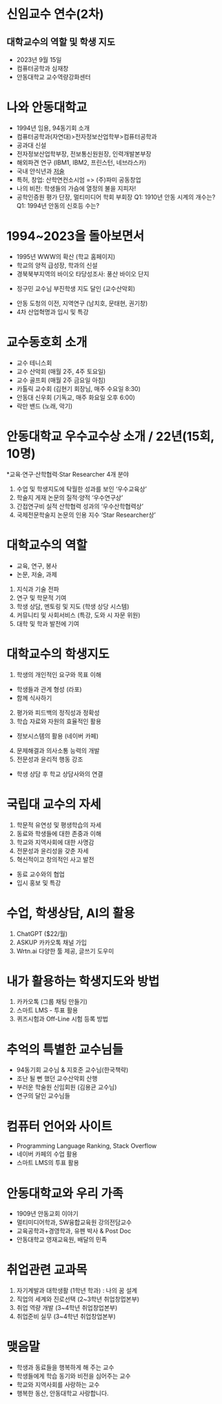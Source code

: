# 신임교수 연수(2차)

## 대학교수의 역할 및 학생 지도
* 2023년 9월 15일
* 컴퓨터공학과 심재창
* 안동대학교 교수역량강화센터

# 나와 안동대학교
* 1994년 임용, 94동기회 소개
* 컴퓨터공학과(자연대)>전자정보산업학부>컴퓨터공학과
* 공과대 신설
* 전자정보산업학부장, 전보통신원원장, 인력개발본부장
* 해외파견 연구 (IBM1, IBM2, 프린스턴, 네브라스카)
* 국내 안식년과 [저술](https://url.kr/oawqnv, "저술")
* 특허, 창업: 산학연컨소시엄 => (주)파미 공동창업  
* 나의 비전: 학생들의 가슴에 열정의 불을 지피자!
* 공학인증원 평가 단장, 멀티미디어 학회 부회장
Q1: 1910년 안동 시계의 개수는?
Q1: 1994년 안동의 신호등 수는?

# 1994~2023을 돌아보면서
* 1995년 WWW의 확산 (학교 홈페이지)
* 학교의 양적 급성장, 학과의 신설
* 경북북부지역의 바이오 타당성조사: 풍산 바이오 단지
- 정구민 교수님 부진학생 지도 달인 (교수산악회)
* 안동 도청의 이전, 지역연구 (남치호, 문태현, 권기창)
* 4차 산업혁명과 입시 및 특강

# 교수동호회 소개
* 교수 테니스회
* 교수 산악회 (매월 2주, 4주 토요일)
* 교수 골프회 (매월 2주 금요일 아침)
* 카톨릭 교수회 (김현기 회장님, 매주 수요일 8:30)
* 안동대 신우회 (기독교, 매주 화요일 오후 6:00)
* 락만 밴드 (노래, 악기)

# 안동대학교 우수교수상 소개 / 22년(15회, 10명)
*교육·연구·산학협력·Star Researcher 4개 분야
1. 수업 및 학생지도에 탁월한 성과를 보인 ‘우수교육상’
2. 학술지 게재 논문의 질적·양적 ‘우수연구상’
3. 간접연구비 실적 산학협력 성과의 ‘우수산학협력상’
4. 국제전문학술지 논문의 인용 지수 ‘Star Researcher상’

# 대학교수의 역할
* 교육, 연구, 봉사 
* 논문, 저술, 과제
1. 지식과 기술 전파
2. 연구 및 학문적 기여
3. 학생 상담, 멘토링 및 지도 (학생 상당 시스템)
4. 커뮤니티 및 사회서비스 (특강, 도와 시 자문 위원)
5. 대학 및 학과 발전에 기여

# 대학교수의 학생지도
1. 학생의 개인적인 요구와 목표 이해
* 학생들과 관계 형성 (라포)
* 함께 식사하기
2. 평가와 피드백의 정직성과 정확성
3. 학습 자료와 자원의 효율적인 활용
* 정보시스템의 활용 (네이버 카페)
4. 문제해결과 의사소통 능력의 개발
5. 전문성과 윤리적 행동 강조
* 학생 상담 후 학교 상담사와의 연결

# 국립대 교수의 자세
1. 학문적 유연성 및 평생학습의 자세
2. 동료와 학생들에 대한 존중과 이해
3. 학교와 지역사회에 대한 사명감
4. 전문성과 윤리성을 갖춘 자세
5. 혁신적이고 창의적인 사고 발전 
* 동료 교수와의 협업
* 입시 홍보 및 특강

# 수업, 학생상담, AI의 활용
1. ChatGPT ($22/월)
2. ASKUP 카카오톡 채널 가입
3. Wrtn.ai 다양한 툴 제공, 글쓰기 도우미

# 내가 활용하는 학생지도와 방법
1. 카카오톡 (그룹 채팅 만들기)
2. 스마트 LMS - 투표 활용
3. 퀴즈시험과 Off-Line 시험 등록 방법

# 추억의 특별한 교수님들
* 94동기회 교수님 & 지호준 교수님(한국책략)
* 조난 될 뻔 했던 교수산악회 산행
* 부러운 학술원 신임회원 (김용균 교수님)
* 연구의 달인 교수님들 

# 컴퓨터 언어와 사이트
* Programming Language Ranking, Stack Overflow
* 네이버 카페의 수업 활용
* 스마트 LMS의 투표 활용

# 안동대학교와 우리 가족
* 1909년 안동교회 이야기
* 멀티미디어학과, SW융합교육원 강의전담교수
* 교육공학과+경영학과, 유펜 박사 & Post Doc
* 안동대학교 영재교육원, 배달의 민족

# 취업관련 교과목
1. 자기계발과 대학생활 (1학년 학과) : 나의 꿈 설계
2. 직업의 세계와 진로선택 (2~3학년 취업창멉본부) 
3. 취업 역량 개발 (3~4학년 취업창업본부)
4. 취업준비 실무 (3~4학년 취업창업본부)

# 맺음말
* 학생과 동료들을 행복하게 해 주는 교수
* 학생들에게 학습 동기와 비전을 심어주는 교수
* 학교와 지역사회를 사랑하는 교수
* 행복한 동산, 안동대학교 사랑합니다.

